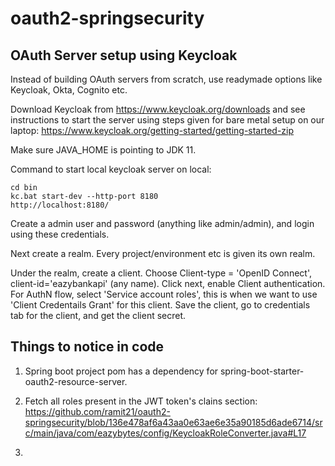 # oauth2-springsecurity

## OAuth Server setup using Keycloak
Instead of building OAuth servers from scratch, use readymade options like Keycloak, Okta, Cognito etc.

Download Keycloak from https://www.keycloak.org/downloads and see instructions to 
start the server using steps given for bare metal setup on our laptop: https://www.keycloak.org/getting-started/getting-started-zip

Make sure JAVA_HOME is pointing to JDK 11.

Command to start local keycloak server on local:
```
cd bin
kc.bat start-dev --http-port 8180
http://localhost:8180/
```

Create a admin user and password (anything like admin/admin), and login using these credentials.

Next create a realm. Every project/environment etc is given its own realm.

Under the realm, create a client. Choose Client-type = 'OpenID Connect', client-id='eazybankapi' (any name).
Click next, enable Client authentication. 
For AuthN flow, select 'Service account roles', this is when we want to use 'Client Credentails Grant' for this client.
Save the client, go to credentials tab for the client, and get the client secret.

## Things to notice in code
1. Spring boot project pom has a dependency for spring-boot-starter-oauth2-resource-server.
2. Fetch all roles present in the JWT token's clains section:
https://github.com/ramit21/oauth2-springsecurity/blob/136e478af6a43aa0e63ae6e35a90185d6ade6714/src/main/java/com/eazybytes/config/KeycloakRoleConverter.java#L17

3. 

